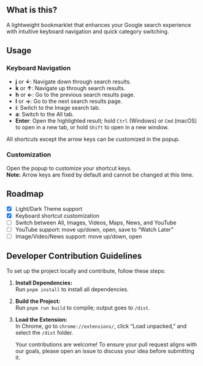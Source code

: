 ## What is this?

A lightweight bookmarklet that enhances your Google search experience with intuitive keyboard navigation and quick category switching.

## Usage

### Keyboard Navigation

- **j** or **↓**: Navigate down through search results.
- **k** or **↑**: Navigate up through search results.
- **h** or **←**: Go to the previous search results page.
- **l** or **→**: Go to the next search results page.
- **i**: Switch to the Image search tab.
- **a**: Switch to the All tab.
- **Enter**: Open the highlighted result; hold `Ctrl` (Windows) or `Cmd` (macOS) to open in a new tab, or hold `Shift` to open in a new window.

All shortcuts except the arrow keys can be customized in the popup.

### Customization

Open the popup to customize your shortcut keys.  
**Note:** Arrow keys are fixed by default and cannot be changed at this time.

## Roadmap

- [x] Light/Dark Theme support
- [x] Keyboard shortcut customization
- [ ] Switch between All, Images, Videos, Maps, News, and YouTube
- [ ] YouTube support: move up/down, open, save to “Watch Later”
- [ ] Image/Video/News support: move up/down, open

## Developer Contribution Guidelines

To set up the project locally and contribute, follow these steps:

1. **Install Dependencies:**  
   Run `pnpm install` to install all dependencies.

2. **Build the Project:**  
   Run `pnpm run build` to compile; output goes to `/dist`.

3. **Load the Extension:**  
   In Chrome, go to `chrome://extensions/`, click “Load unpacked,” and select the `/dist` folder.

   Your contributions are welcome! To ensure your pull request aligns with our goals, please open an issue to discuss your idea before submitting it.
